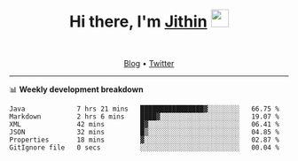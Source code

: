 <h1 align="center">Hi there, I'm <a href="https://jithset.github.io/" target="_blank">Jithin</a> <img
src="https://github.com/blackcater/blackcater/raw/main/images/Hi.gif" height="32" /></h1>

<br />

<p align="center">
  <a href="https://jithset.github.io">Blog</a> •
  <a href="https://twitter.com/jithset">Twitter</a>
</p>

---

📊 **Weekly development breakdown**

<!--START_SECTION:waka-->

```text
Java             7 hrs 21 mins   ████████████████▓░░░░░░░░   66.75 %
Markdown         2 hrs 6 mins    ████▓░░░░░░░░░░░░░░░░░░░░   19.07 %
XML              42 mins         █▓░░░░░░░░░░░░░░░░░░░░░░░   06.41 %
JSON             32 mins         █▒░░░░░░░░░░░░░░░░░░░░░░░   04.85 %
Properties       18 mins         ▓░░░░░░░░░░░░░░░░░░░░░░░░   02.87 %
GitIgnore file   0 secs          ░░░░░░░░░░░░░░░░░░░░░░░░░   00.04 %
```

<!--END_SECTION:waka-->

